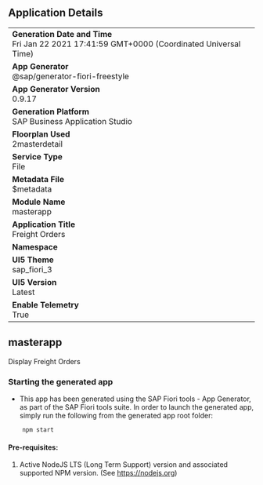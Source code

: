 ## Application Details
|               |
| ------------- |
|**Generation Date and Time**<br>Fri Jan 22 2021 17:41:59 GMT+0000 (Coordinated Universal Time)|
|**App Generator**<br>@sap/generator-fiori-freestyle|
|**App Generator Version**<br>0.9.17|
|**Generation Platform**<br>SAP Business Application Studio|
|**Floorplan Used**<br>2masterdetail|
|**Service Type**<br>File|
|**Metadata File**<br>$metadata
|**Module Name**<br>masterapp|
|**Application Title**<br>Freight Orders|
|**Namespace**<br>|
|**UI5 Theme**<br>sap_fiori_3|
|**UI5 Version**<br>Latest|
|**Enable Telemetry**<br>True|

## masterapp

Display Freight Orders

### Starting the generated app

-   This app has been generated using the SAP Fiori tools - App Generator, as part of the SAP Fiori tools suite.  In order to launch the generated app, simply run the following from the generated app root folder:

```
    npm start
```


#### Pre-requisites:

1. Active NodeJS LTS (Long Term Support) version and associated supported NPM version.  (See https://nodejs.org)


